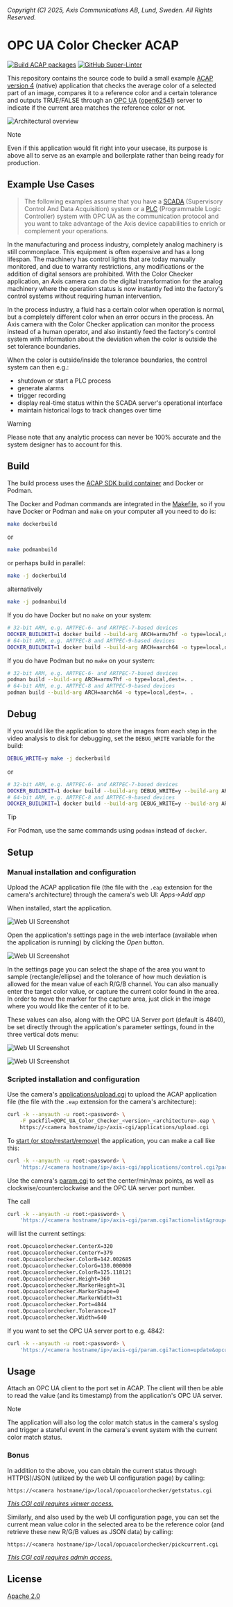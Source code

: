 *Copyright (C) 2025, Axis Communications AB, Lund, Sweden. All Rights Reserved.*

# OPC UA Color Checker ACAP

[![Build ACAP packages](https://github.com/AxisCommunications/opc-ua-colorchecker-acap/actions/workflows/build.yml/badge.svg)](https://github.com/AxisCommunications/opc-ua-colorchecker-acap/actions/workflows/build.yml)
[![GitHub Super-Linter](https://github.com/AxisCommunications/opc-ua-colorchecker-acap/actions/workflows/super-linter.yml/badge.svg)](https://github.com/AxisCommunications/opc-ua-colorchecker-acap/actions/workflows/super-linter.yml)

This repository contains the source code to build a small example
[ACAP version 4](https://axiscommunications.github.io/acap-documentation/)
(native) application that checks the average color of a selected part of an image,
compares it to a reference color and a certain tolerance and outputs
TRUE/FALSE through an
[OPC UA](https://en.wikipedia.org/wiki/OPC_Unified_Architecture)
([open62541](https://open62541.org/)) server to indicate if the current area
matches the reference color or not.

![Architectural overview](images/acap_architecture.svg)

> [!NOTE]
> Even if this application would fit right into your usecase, its purpose is
> above all to serve as an example and boilerplate rather than being ready for
> production.

## Example Use Cases

> The following examples assume that you have a [SCADA](https://en.wikipedia.org/wiki/SCADA) (Supervisory
Control And Data Acquisition) system or a [PLC](https://en.wikipedia.org/wiki/Programmable_logic_controller) (Programmable Logic Controller) system with OPC UA as the communication protocol and you want to take advantage of the Axis device capabilities to enrich or complement your operations.

In the manufacturing and process industry, completely analog machinery is
still commonplace. This equipment is often expensive and has a long lifespan.
The machinery has control lights that are today manually monitored, and due to
warranty restrictions, any modifications or the addition of digital sensors are
prohibited. With the Color Checker application, an Axis camera can do the
digital transformation for the analog machinery where the operation status is
now instantly fed into the factory's control systems without requiring human
intervention.

In the process industry, a fluid has a certain color when operation is
normal, but a completely different color when an error occurs in the process.
An Axis camera with the Color Checker application can monitor the process
instead of a human operator, and also instantly feed the factory's control
system with information about the deviation when the color is outside the set
tolerance boundaries.

When the color is outside/inside the tolerance boundaries, the control system can then e.g.:

- shutdown or start a PLC process
- generate alarms
- trigger recording
- display real-time status within the SCADA server's operational interface
- maintain historical logs to track changes over time

> [!WARNING]
> Please note that any analytic process can never be 100% accurate and the system designer has to account for this.

## Build

The build process uses the
[ACAP SDK build container](https://hub.docker.com/r/axisecp/acap-sdk)
and Docker or Podman.

The Docker and Podman commands are integrated in the [Makefile](Makefile), so
if you have Docker or Podman and `make` on your computer all you need to do is:

```sh
make dockerbuild
```

or

```sh
make podmanbuild
```

or perhaps build in parallel:

```sh
make -j dockerbuild
```

alternatively

```sh
make -j podmanbuild
```

If you do have Docker but no `make` on your system:

```sh
# 32-bit ARM, e.g. ARTPEC-6- and ARTPEC-7-based devices
DOCKER_BUILDKIT=1 docker build --build-arg ARCH=armv7hf -o type=local,dest=. .
# 64-bit ARM, e.g. ARTPEC-8 and ARTPEC-9-based devices
DOCKER_BUILDKIT=1 docker build --build-arg ARCH=aarch64 -o type=local,dest=. .
```

If you do have Podman but no `make` on your system:

```sh
# 32-bit ARM, e.g. ARTPEC-6- and ARTPEC-7-based devices
podman build --build-arg ARCH=armv7hf -o type=local,dest=. .
# 64-bit ARM, e.g. ARTPEC-8 and ARTPEC-9-based devices
podman build --build-arg ARCH=aarch64 -o type=local,dest=. .
```

## Debug

If you would like the application to store the images from each step in the
video analysis to disk for debugging, set the `DEBUG_WRITE` variable for the
build:

```sh
DEBUG_WRITE=y make -j dockerbuild
```

or

```sh
# 32-bit ARM, e.g. ARTPEC-6- and ARTPEC-7-based devices
DOCKER_BUILDKIT=1 docker build --build-arg DEBUG_WRITE=y --build-arg ARCH=armv7hf -o type=local,dest=. .
# 64-bit ARM, e.g. ARTPEC-8 and ARTPEC-9-based devices
DOCKER_BUILDKIT=1 docker build --build-arg DEBUG_WRITE=y --build-arg ARCH=aarch64 -o type=local,dest=. .
```

> [!TIP]
> For Podman, use the same commands using `podman` instead of `docker`.

## Setup

### Manual installation and configuration

Upload the ACAP application file (the file with the `.eap` extension for the
camera's architecture) through the camera's web UI: *Apps->Add app*

When installed, start the application.

![Web UI Screenshot](images/web_ui_open_settings.png)

Open the application's settings page in the web interface (available when the
application is running) by clicking the *Open* button.

![Web UI Screenshot](images/web_ui_settings.png)

In the settings page you can select the shape of the area you want to sample
(rectangle/ellipse) and the tolerance of how much deviation is allowed for the
mean value of each R/G/B channel. You can also manually enter the target color
value, or capture the current color found in the area. In order to move the
marker for the capture area, just click in the image where you would like the
center of it to be.

These values can also, along with the OPC UA Server port (default is 4840),
be set directly through the application's parameter settings, found in the
three vertical dots menu:

![Web UI Screenshot](images/web_ui_open_param_settings.png)

![Web UI Screenshot](images/web_ui_param_settings.png)

### Scripted installation and configuration

Use the camera's
[applications/upload.cgi](https://www.axis.com/vapix-library/subjects/t10102231/section/t10036126/display?section=t10036126-t10010609)
to upload the ACAP application file (the file with the `.eap` extension for the
camera's architecture):

```sh
curl -k --anyauth -u root:<password> \
    -F packfil=@OPC_UA_Color_Checker_<version>_<architecture>.eap \
    https://<camera hostname/ip>/axis-cgi/applications/upload.cgi
```

To
[start (or stop/restart/remove)](https://www.axis.com/vapix-library/subjects/t10102231/section/t10036126/display?section=t10036126-t10010606)
the application, you can make a call like this:

```sh
curl -k --anyauth -u root:<password> \
    'https://<camera hostname/ip>/axis-cgi/applications/control.cgi?package=opcuacolorchecker&action=start'
```

Use the camera's
[param.cgi](https://www.axis.com/vapix-library/subjects/t10175981/section/t10036014/display)
to set the center/min/max points, as well as clockwise/counterclockwise and the
OPC UA server port number.

The call

```sh
curl -k --anyauth -u root:<password> \
    'https://<camera hostname/ip>/axis-cgi/param.cgi?action=list&group=opcuacolorchecker'
```

will list the current settings:

```sh
root.Opcuacolorchecker.CenterX=320
root.Opcuacolorchecker.CenterY=379
root.Opcuacolorchecker.ColorB=142.002685
root.Opcuacolorchecker.ColorG=130.000000
root.Opcuacolorchecker.ColorR=125.118121
root.Opcuacolorchecker.Height=360
root.Opcuacolorchecker.MarkerHeight=31
root.Opcuacolorchecker.MarkerShape=0
root.Opcuacolorchecker.MarkerWidth=31
root.Opcuacolorchecker.Port=4844
root.Opcuacolorchecker.Tolerance=17
root.Opcuacolorchecker.Width=640
```

If you want to set the OPC UA server port to e.g. 4842:

```sh
curl -k --anyauth -u root:<password> \
    'https://<camera hostname/ip>/axis-cgi/param.cgi?action=update&opcuacolorchecker.port=4842'
```

## Usage

Attach an OPC UA client to the port set in ACAP. The client will then be able
to read the value (and its timestamp) from the application's OPC UA server.

> [!NOTE]
> The application will also log the color match status in the camera's syslog
> and trigger a stateful event  in the camera's event system with the current
> color match status.

### Bonus

In addition to the above, you can obtain the current status through
HTTP(S)/JSON (utilized by the web UI configuration page) by calling:

`https://<camera hostname/ip>/local/opcuacolorchecker/getstatus.cgi`

*[This CGI call requires viewer access.](manifest.json#L20)*

Similarly, and also used by the web UI configuration page, you can set the
current mean value color in the selected area to be the reference color (and
retrieve these new R/G/B values as JSON data) by calling:

`https://<camera hostname/ip>/local/opcuacolorchecker/pickcurrent.cgi`

*[This CGI call requires admin access.](manifest.json#L21)*

## License

[Apache 2.0](LICENSE)
